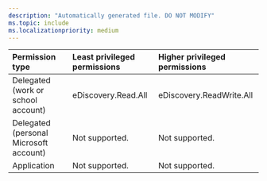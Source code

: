 ```yaml
---
description: "Automatically generated file. DO NOT MODIFY"
ms.topic: include
ms.localizationpriority: medium
---
```


|Permission type|Least privileged permissions|Higher privileged permissions|
|:---|:---|:---|
|Delegated (work or school account)|eDiscovery.Read.All|eDiscovery.ReadWrite.All|
|Delegated (personal Microsoft account)|Not supported.|Not supported.|
|Application|Not supported.|Not supported.|